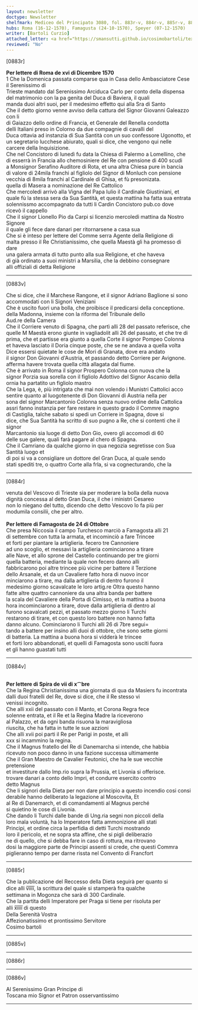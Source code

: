 ```yaml
---
layout: newsletter
doctype: Newsletter
shelfmark: Mediceo del Principato 3080, fol. 883r-v, 884r-v, 885r-v, 886r-v
hubs: Roma (16-12-1570), Famagusta (24-10-1570), Speyer (07-12-1570)
writer: [Bartoli Curzio]
attached_letter: <a href="https://smansutti.github.io/cosimobartoli/texts/2979_207/">2979_207</a>
reviewed: "No"
---
```


[0883r]  
  
  
<strong>Per lettere di Roma de xvi di Dicembre 1570</strong>  
1 Che la Domenica passata comparse qua in Casa dello Ambasciatore Cese il Serenissimo di  
Trieste mandato dal Serenissimo Arciduca Carlo per conto della dispensa  
del matrimonio con la pa genita del Duca di Baviera, il quali  
manda duoi altri suoi, per il medesimo effetto qui alla Sra di Santo  
Che il detto giorno venne avviso della cattura del Signor Giovanni Galeazzo con li  
di Gaiazzo dello ordine di Francia, et Generale del Renella condotta  
delli Italiani preso in Colorno da due compagnie di cavalli del  
Duca ottavia ad instanzia di Sua Santità con un suo confessore Ugonotto, et  
un segretario lucchese abiurato, quali si dice, che vengono qui nelle  
carcere della Inquisizione.  
Che nel Concistoro di lunedì fu data la Chiesa di Palermo a Lomellino, che  
di esserrà in Francia allo chemosiniere del Re con pensione di 400 scudi  
a Monsignor Serafino Auditore di Rota, et una altra Chiesa pure in bancia  
di valore di 24mila franchi al figliolo del Signor di Monluch con pensione  
vecchia di 8mila franchi al Cardinale di Ghisa, et fù presonizata.  
quella di Masera a nominazione del Re Cattolico  
Che mercoledi arrivò alla Vigna del Papa Iulio il Cardinale Giustiniani, et  
quale fù la stessa sera da Sua Santità, et questa mattina ha fatta sua entrata  
solennissmo accompagnato da tutti li Cardin Concistoro pub.co dove  
ricevò il cappello  
Che il signor Lionello Pio da Carpi si licenzio mercoledì mattina da Nostro Signore  
il quale gli fece dare danari per ritornarsene a casa sua  
Che si è inteso per lettere del Comme serra Agente della Religione di  
malta presso il Re Christianissimo, che quella Maestà gli ha promesso di dare  
una galera armata di tutto punto alla sua Religione, et che haveva  
di già ordinato a suoi ministri a Marsilia, che la debbino consegnare  
alli offiziali di detta Religione  
  
---  

[0883v]  
  
  
Che si dice, che il Marchese Rangone, et il signor Adriano Baglione si sono  
accommodati con li Signori Veniziani  
Che è uscito fuori una bolla, che proibisce il predicarsi della conceptione.  
della Madonna, insieme con la riforma del Tribunale dello  
Aud.re della Camera  
Che il Corriere venuto di Spagna, che partì alli 28 del passato referisce, che  
quelle M Maestà erono giunte in vagliadolit alli 26 del passato, et che tre di  
prima, che et partisse era giunto a quella Corte il signor Pompeo Colonna  
et haveva lasciato il Doria cinque poste, che se ne andava a quella volta  
Dice essersi quietate le cose de Mori di Granata, dove era andato  
il signor Don Giovanni d'Austria, et passando detto Corriere per Avignone.  
afferma havere trovata quella città allagata dal fiume.  
Che è arrivato in Roma il signor Prospero Colonna con nuova che la  
signor Porzia sua sorella con il figliolo Adottivo del Signor Ascanio della  
ornia ha partatito un figliolo mastro  
Che la Lega, è, più intrigata che mai non volendo i Munistri Cattolici acco  
sentire quanto al luogotenente di Don Giovanni di Austria nella per  
sona del signor Marcantonio Colonna senza nuovo ordine della Cattolica  
assri fanno instanzia per fare restare in questo grado il Commre magno  
di Castiglia, talche sabato si spedi un Corriere in Spagna, dove si  
dice, che Sua Santità ha scritto di suo pugno a Re, che si contenti che il signor  
Marcantonio sia luoge di detto Don Gio, overo gli accomodi di 60  
delle sue galere, quali farà pagare al chero di Spagna.  
Che il Camriano da qualche giorno in qua negozia segretisse con Sua Santità luogo et  
di poi si va a consigliare un dottore del Gran Duca, al quale sendo  
stati spediti tre, o quattro Corte alla frla, si va cognecturando, che la  
  
---  

[0884r]  
  
  
venuta del Vescovo di Trieste sia per moderare la bolla della nuova  
dignità concessa al detto Gran Duca, il che i ministri Cesareo  
non lo niegano del tutto, dicendo che detto Vescovo lo fa più per  
modumila consilii, che per altro.  
<br/><strong>Per lettere di Famagosta de 24 di Ottobre</strong>  
Che presa Niccosia il campo Turchesco marciò a Famagosta alli 21  
di settembre con tutta la armata, et incominciò a fare Trincee  
et forti per piantare la artiglieria. fecero tre Cannoniere  
ad uno scoglio, et messavi la artiglieria cominciarono a tirare  
alle Nave, et allo sprone del Castello continuando per tre giorni  
quella batteria, mediante la quale non fecero danno alli  
fabbricarono poi altre trincee più vicine per battere il Terzione  
dello Arsanale, et da un Cavaliere fatto hora di nuovo incor  
minciarono a tirare, ma dalla artiglieria di dentro furono il  
medesimo giorno scavalcate le loro artig.re Oltra questo hanno  
fatte altre quattro cannoniere da una altra banda per battere  
la scala del Cavaliere della Porta di Cimisso, et la mattina a buona  
hora incominciarono a tirare, dove dalla artiglieria di dentro al  
furono scavalcati pezzi, et passato mezzo giorno li Turchi  
restarono di tirare, et con questo loro battere non hanno fatta  
danno alcuno. Cominciarono li Turchi alli 26 di 7bre segui=  
tando a battere per insino alli duoi di ottobre, che sono sette giorni  
di batteria. La mattina a buona hora si vidderà le trincee  
et forti loro abbandonati, et quelli di Famagosta sono usciti fuora  
et gli hanno guastati tutti  
  
---  

[0884v]  
  
  
<br/><strong>Per lettere di Spira de vii di x⁀bre</strong>  
Che la Regina Christianissima una giornata di qua da Masiers fu incontrata  
dalli duoi fratelli del Re, dove si dice, che il Re stesso vi  
venissi incognito.  
Che alli xxii del passato con il Manto, et Corona Regra fece  
solenne entrata, et il Re et la Regina Madre la riceverono  
al Palazzo, et da ogni banda risuona la maravigliosa  
riuscita, che ha fatta in tutte le sue azzioni  
Che alli xvii poi parti il Re per Parigi in poste, et alli  
xxx si incammino la regina.  
Che il Magnus fratello del Re di Danemarcha si intende, che habbia  
ricevuto non poco danno in una fazione successa ultimamente  
Che il Gran Maestro de Cavalier Feutonici, che ha le sue vecchie pretensione  
et investiture dallo Imp.rio supra la Prussia, et Livonia si offerisce.  
trovare danari a conto dello Impri, et condurre esercito contro  
detto Magnus  
Che li signori della Dieta per non dare principio a questo incendio cosi consi  
derabile hanno deliberato la legazione al Moscovita, Et  
al Re di Danemarch, et di comandamenti al Magnus perché  
si quietino le cose di Livonia.  
Che dando li Turchi dalle bande di Ung.ria segni non piccoli della  
loro mala voluntà, ha lo Imperatore fatta ammonizione alli stati  
Principi, et ordine circa la perfidia di detti Turchi mostrando  
loro il pericolo, et ne sopra sta affine, che si pigli deliberazio  
ne di quello, che si debba fare in caso di rottura, ma ritrovano  
dosi la maggiore parte de Principi assenti si crede, che questi Commra  
piglieranno tempo per darne rissta nel Convento di Francfort  
  
---  

[0885r]  
  
  
Che la publicazione del Reccesso della Dieta seguirà per quanto si  
dice alli v̅i̅i̅i̅i̅, la scrittura del quale si stamperà fra qualche  
settimana in Mogonza che sarà di 300 Cardinale.  
Che la partita delli Imperatore per Praga si tiene per risoluta per  
alli x̅i̅i̅i̅i̅ di questo  
Della Serenità Vostra  
Affezionatissimo et prontissimo Servitore  
Cosimo bartoli  
  
---  

[0885v]  
  
  
  
---  

[0886r]  
  
  
  
---  

[0886v]  
  
  
Al Serenissimo Gran Principe di  
Toscana mio Signor et Patron osservantissimo  
  
---  

